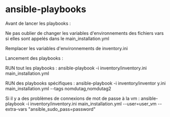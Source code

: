 # ansible-playbooks

Avant de lancer les playbooks :

Ne pas oublier de changer les variables d'environnements des fichiers vars si elles sont appelés dans le main_installation.yml

Remplacer les variables d'environnements de inventory.ini

Lancement des playbooks :

RUN tout les playbooks : ansible-playbook -i inventory/inventory.ini main_installation.yml

RUN des playbooks spécifiques : ansible-playbook -i inventory/inventor y.ini main_installation.yml --tags nomdutag,nomdutag2

Si il y a des problèmes de connexions de mot de passe à la vm : ansible-playbook -i inventory/inventory.ini main_installation.yml --user=user_vm --extra-vars "ansible_sudo_pass=password"
